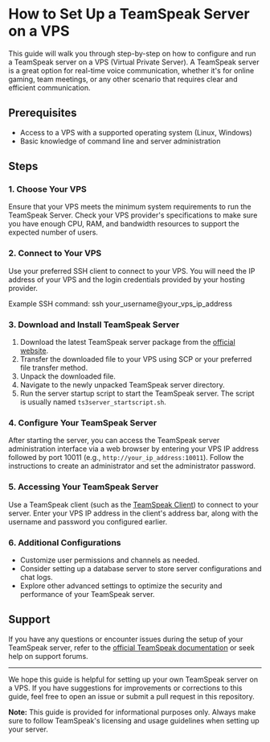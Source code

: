 # How to Set Up a TeamSpeak Server on a VPS

This guide will walk you through step-by-step on how to configure and run a TeamSpeak server on a VPS (Virtual Private Server). A TeamSpeak server is a great option for real-time voice communication, whether it's for online gaming, team meetings, or any other scenario that requires clear and efficient communication.

## Prerequisites

- Access to a VPS with a supported operating system (Linux, Windows)
- Basic knowledge of command line and server administration

## Steps

### 1. Choose Your VPS

Ensure that your VPS meets the minimum system requirements to run the TeamSpeak Server. Check your VPS provider's specifications to make sure you have enough CPU, RAM, and bandwidth resources to support the expected number of users.

### 2. Connect to Your VPS

Use your preferred SSH client to connect to your VPS. You will need the IP address of your VPS and the login credentials provided by your hosting provider.

Example SSH command: ssh your_username@your_vps_ip_address

### 3. Download and Install TeamSpeak Server

1. Download the latest TeamSpeak server package from the [official website](https://www.teamspeak.com/en/downloads/#server).
2. Transfer the downloaded file to your VPS using SCP or your preferred file transfer method.
3. Unpack the downloaded file.
4. Navigate to the newly unpacked TeamSpeak server directory.
5. Run the server startup script to start the TeamSpeak server. The script is usually named `ts3server_startscript.sh`.

### 4. Configure Your TeamSpeak Server

After starting the server, you can access the TeamSpeak server administration interface via a web browser by entering your VPS IP address followed by port 10011 (e.g., `http://your_ip_address:10011`). Follow the instructions to create an administrator and set the administrator password.

### 5. Accessing Your TeamSpeak Server

Use a TeamSpeak client (such as the [TeamSpeak Client](https://www.teamspeak.com/en/downloads/)) to connect to your server. Enter your VPS IP address in the client's address bar, along with the username and password you configured earlier.

### 6. Additional Configurations

- Customize user permissions and channels as needed.
- Consider setting up a database server to store server configurations and chat logs.
- Explore other advanced settings to optimize the security and performance of your TeamSpeak server.

## Support

If you have any questions or encounter issues during the setup of your TeamSpeak server, refer to the [official TeamSpeak documentation](https://support.teamspeakusa.com/index.php?/Knowledgebase/List) or seek help on support forums.

---

We hope this guide is helpful for setting up your own TeamSpeak server on a VPS. If you have suggestions for improvements or corrections to this guide, feel free to open an issue or submit a pull request in this repository.

**Note:** This guide is provided for informational purposes only. Always make sure to follow TeamSpeak's licensing and usage guidelines when setting up your server.

